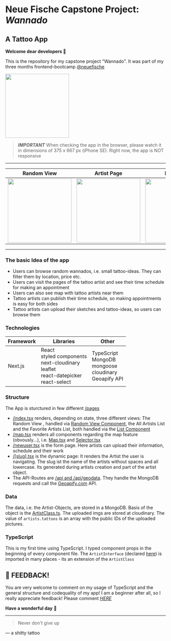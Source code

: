 # Neue Fische Capstone Project: ***Wannado***

## A Tattoo App

**Welcome dear developers 👾** 

This is the repository for my capstone project "Wannado". 
It was part of my three months frontend-bootcamp [@neuefische](https://www.neuefische.de/)

<img src=https://user-images.githubusercontent.com/115539625/207014840-a93ede10-dd86-4268-9afd-15ad24b5bb92.JPG width="200">

>***IMPORTANT*** When checking the app in the browser, please watch it in dimensions of 375 x 667 px (iPhone SE). Right now, the app is NOT responsive

---

Random View             |   Artist Page             |  Map Page |  Upload Page
:-------------------------:| :-------------------------:|:-------------------------:|:-------------------------:
<img src=https://user-images.githubusercontent.com/115539625/213181247-973948e7-66e0-491a-81d8-f15d8ceb2d46.png width="200">| <img src =https://user-images.githubusercontent.com/115539625/213181364-b9bd3a95-b682-40c9-86ee-171d3ca27bbb.png width="200"> | <img src=https://user-images.githubusercontent.com/115539625/213182553-13e8dbd6-ca8f-48cf-85bb-21f3b1cfb5e5.png width="200"> | <img src=https://user-images.githubusercontent.com/115539625/213182832-8c9786f0-03d6-4645-9be8-9ccae445ae58.png width="200">

---

### The basic Idea of the app
- Users can browse random wannados, i.e. small tattoo-ideas. They can filter them by location, price etc.
- Users can visit the pages of the tattoo artist and see their time schedule for making an appointment
- Users can also see map with tattoo artists near them
- Tattoo artists can publish their time schedule, so making appointments is easy for both sides
- Tattoo artists can upload their sketches and tattoo-ideas, so users can browse them



### Technologies 

| Framework      | Libraries | Other |
| ----------- | ----------- | ----------- |
| Next.js   |React <br> styled components <br> next-cloudinary <br> leaflet <br> react-datepicker  <br> react-select  | TypeScript <br> MongoDB <br> mongoose <br> cloudinary <br> Geoapify API|


### Structure 
 The App is sturctured in few different [/pages](https://github.com/onebarloop/capstone-project/tree/main/pages)
  - [/index.tsx](https://github.com/onebarloop/capstone-project/blob/main/pages/index.tsx) renders, depending on state, three different views: The Random View , handled via [Random View Component](https://github.com/onebarloop/capstone-project/blob/main/components/RandomView.tsx), the All Artists List and the Favorite Artists List, both handled via the [List Component](https://github.com/onebarloop/capstone-project/blob/main/components/List.tsx)
  - [/map.tsx](https://github.com/onebarloop/capstone-project/blob/main/pages/map.tsx) renders all components regarding the map feature (obvously...), i.e. [Map.tsx](https://github.com/onebarloop/capstone-project/blob/main/components/Map.tsx) and [Selector.tsx](https://github.com/onebarloop/capstone-project/blob/main/components/Selector.tsx)
  - [/newuser.tsx](https://github.com/onebarloop/capstone-project/blob/main/pages/newuser.tsx) is the form page. Here artists can upload their information, schedule and their work
  - [/[slug].tsx](https://github.com/onebarloop/capstone-project/blob/main/pages/%5Bslug%5D.tsx) is the dynamic page: It renders the Artist the user is navigating. The slug ist the name of the artists without spaces and all lowercase. Its generated during artists creation and part of the artist object.
  - The API-Routes are [/api and /api/geodata](https://github.com/onebarloop/capstone-project/tree/main/pages/api). They handle the MongoDB requests and call the [Geoapify.com](https://www.geoapify.com/) API. 

### Data
The data, i.e. the Artist-Objects, are stored in a MongoDB. Basis of the object is the [ArtistClass.ts](https://github.com/onebarloop/capstone-project/blob/main/lib/ArtistClass.ts). 
The uploaded imgs are stored at cloudinary. The value of `artists.tattoos` is an array with the public IDs of the uploaded pictures.

### TypeScript
This is my first time using TypeScript. I typed component props in the beginning of every component file. The `ArtistInterface` (declared [here](https://github.com/onebarloop/capstone-project/blob/main/lib/ArtistClass.ts)) is imported in many places - its an extension of the `ArtistClass` 

## 📮 FEEDBACK!
You are very welcome to comment on my usage of TypeScript and the general structure and codequality of my app! I am a beginner after all, so I really appreciate feedback! Please comment [*HERE*](https://github.com/onebarloop/capstone-project/issues/39)

**Have a wonderful day** 🦄

---
> Never don't give up

— a shitty tattoo
